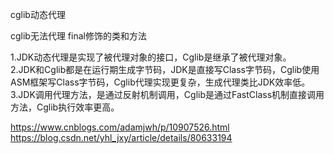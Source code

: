 cglib动态代理

cglib无法代理 final修饰的类和方法


1.JDK动态代理是实现了被代理对象的接口，Cglib是继承了被代理对象。  
2.JDK和Cglib都是在运行期生成字节码，JDK是直接写Class字节码，Cglib使用ASM框架写Class字节码，Cglib代理实现更复杂，生成代理类比JDK效率低。  
3.JDK调用代理方法，是通过反射机制调用，Cglib是通过FastClass机制直接调用方法，Cglib执行效率更高。  


https://www.cnblogs.com/adamjwh/p/10907526.html
https://blog.csdn.net/yhl_jxy/article/details/80633194
